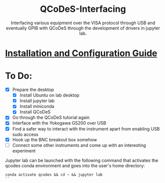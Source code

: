 <h1 align="center">
  QCoDeS-Interfacing
</h1>

<p align="center">
  Interfacing various equipment over the VISA protocol through USB and eventually GPIB with QCoDeS through the development of drivers in jupyter lab.
</p>

# [Installation and Configuration Guide](/Install.md)

# To Do:
- [x] Prepare the desktop
  - [x] Install Ubuntu on lab desktop
  - [x] Install jupyter lab
  - [x] Install miniconda
  - [x] Install QCoDeS
- [x] Go through the QCoDeS tutorial again
- [x] Interface with the Yokogawa GS200 over USB
- [x] Find a safer way to interact with the instrument apart from enabling USB sudo access
- [x] Hook up the BNC breakout box somehow
- [ ] Connect some other instruments and come up with an interesting experiment

Jupyter lab can be launched with the following command that activates the qcodes conda environment and goes into the user's home directory:
```
conda activate qcodes && cd ~ && jupyter lab
``

